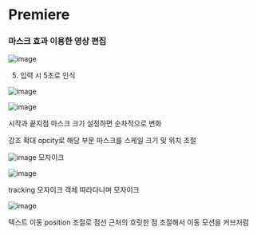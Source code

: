 # Premiere

### 마스크 효과 이용한 영상 편집


![image](https://user-images.githubusercontent.com/80494367/121827390-bffd4600-ccf6-11eb-82a4-ea08b6172ed1.png)

5.  입력 시 5초로 인식

![image](https://user-images.githubusercontent.com/80494367/121828211-e7094700-ccf9-11eb-89f3-80ba8baa66be.png)

![image](https://user-images.githubusercontent.com/80494367/121828227-f1c3dc00-ccf9-11eb-9769-0b17aef1cd10.png)

시작과 끝지점  마스크  크기 설정하면   순차적으로  변화 


강조  확대
opcity로  해당 부문 마스크를  스케일 크기 및 위치 조절



![image](https://user-images.githubusercontent.com/80494367/121829496-aad7e580-ccfd-11eb-8acc-a008039e05ef.png)
모자이크

![image](https://user-images.githubusercontent.com/80494367/121830101-3e5de600-ccff-11eb-973e-b1c872b97f1d.png)

tracking 모자이크   객체 따라다니며 모자이크



![image](https://user-images.githubusercontent.com/80494367/121831698-11133700-cd03-11eb-8493-744eb032024d.png)

텍스트 이동   position 조절로 
점선 근처의 흐릿한 점 조절해서  이동 모션을 커브처럼
